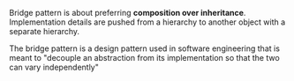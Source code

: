 Bridge pattern is about preferring **composition over inheritance**. Implementation details are pushed from a hierarchy to another object with a separate hierarchy.

The bridge pattern is a design pattern used in software engineering that is meant to "decouple an abstraction from its implementation so that the two can vary independently"